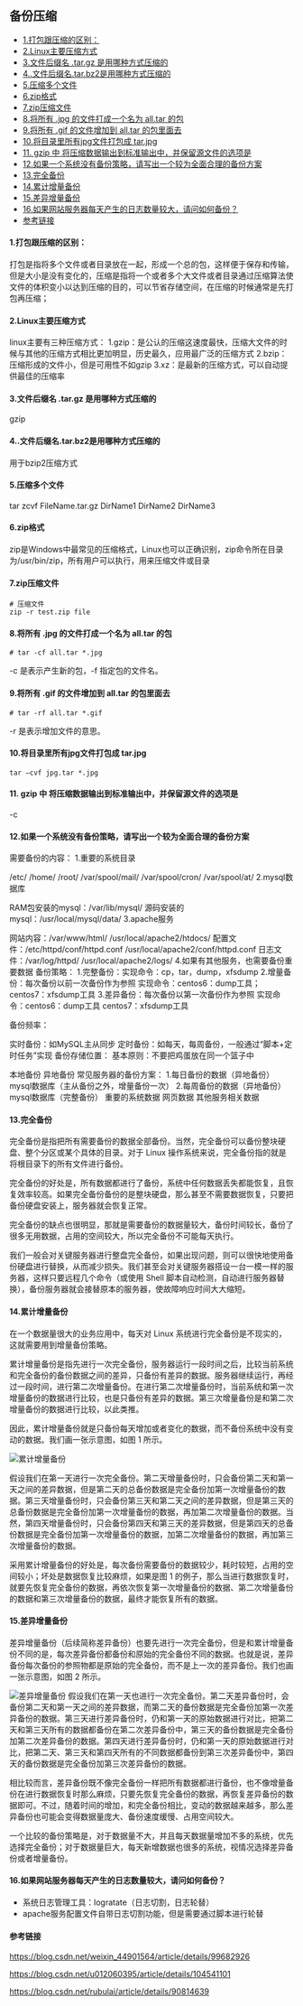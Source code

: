## 备份压缩

* [1.打包跟压缩的区别：](#1打包跟压缩的区别)
* [2.Linux主要压缩方式](#2linux主要压缩方式)
* [3.文件后缀名 .tar.gz 是用哪种方式压缩的](#3文件后缀名-targz-是用哪种方式压缩的)
* [4..文件后缀名.tar.bz2是用哪种方式压缩的](#4文件后缀名tarbz2是用哪种方式压缩的)
* [5.压缩多个文件](#5压缩多个文件)
* [6.zip格式](#6zip格式)
* [7.zip压缩文件](#7zip压缩文件)
* [8.将所有 .jpg 的文件打成一个名为 all.tar 的包](#8将所有-jpg-的文件打成一个名为-alltar-的包)
* [9.将所有 .gif 的文件增加到 all.tar 的包里面去](#9将所有-gif-的文件增加到-alltar-的包里面去)
* [10.将目录里所有jpg文件打包成 tar.jpg](#10将目录里所有jpg文件打包成-tarjpg)
* [11. gzip 中 将压缩数据输出到标准输出中，并保留源文件的选项是](#11-gzip-中-将压缩数据输出到标准输出中并保留源文件的选项是)
* [12.如果一个系统没有备份策略，请写出一个较为全面合理的备份方案](#12如果一个系统没有备份策略请写出一个较为全面合理的备份方案)
* [13.完全备份](#13完全备份)
* [14.累计增量备份](#14累计增量备份)
* [15.差异增量备份](#15差异增量备份)
* [16.如果网站服务器每天产生的日志数量较大，请问如何备份？](#16如果网站服务器每天产生的日志数量较大请问如何备份)
* [参考链接](#参考链接)

#### 1.打包跟压缩的区别：

打包是指将多个文件或者目录放在一起，形成一个总的包，这样便于保存和传输，但是大小是没有变化的，压缩是指将一个或者多个大文件或者目录通过压缩算法使文件的体积变小以达到压缩的目的，可以节省存储空间，在压缩的时候通常是先打包再压缩；



#### 2.Linux主要压缩方式

linux主要有三种压缩方式：
1.gzip：是公认的压缩这速度最快，压缩大文件的时候与其他的压缩方式相比更加明显，历史最久，应用最广泛的压缩方式
2.bzip：压缩形成的文件小，但是可用性不如gzip
3.xz：是最新的压缩方式，可以自动提供最佳的压缩率

#### 3.文件后缀名 .tar.gz 是用哪种方式压缩的

gzip

#### 4..文件后缀名.tar.bz2是用哪种方式压缩的

用于bzip2压缩方式

#### 5.压缩多个文件

tar zcvf FileName.tar.gz DirName1 DirName2 DirName3

#### 6.zip格式

zip是Windows中最常见的压缩格式，Linux也可以正确识别，zip命令所在目录为/usr/bin/zip，所有用户可以执行，用来压缩文件或目录

#### 7.zip压缩文件

```linux
# 压缩文件
zip -r test.zip file
```

#### 8.将所有 .jpg 的文件打成一个名为 all.tar 的包

```linux
# tar -cf all.tar *.jpg
```

-c 是表示产生新的包，-f 指定包的文件名。

#### 9.将所有 .gif 的文件增加到 all.tar 的包里面去

```linux
# tar -rf all.tar *.gif
```

-r 是表示增加文件的意思。

####  10.将目录里所有jpg文件打包成 tar.jpg 

```linux
tar –cvf jpg.tar *.jpg
```



#### 11. gzip 中 将压缩数据输出到标准输出中，并保留源文件的选项是

-c

#### 12.如果一个系统没有备份策略，请写出一个较为全面合理的备份方案

需要备份的内容：
1.重要的系统目录

/etc/
/home/
/root/
/var/spool/mail/
/var/spool/cron/
/var/spool/at/
2.mysql数据库

RAM包安装的mysql：/var/lib/mysql/
源码安装的mysql：/usr/local/mysql/data/
3.apache服务

网站内容：/var/www/html/ /usr/local/apache2/htdocs/
配置文件：/etc/httpd/conf/httpd.conf /usr/local/apache2/conf/httpd.conf
日志文件：/var/log/httpd/ /usr/local/apache2/logs/
4.如果有其他服务，也需要备份重要数据
备份策略：
1.完整备份：实现命令：cp，tar，dump，xfsdump
2.增量备份：每次备份以前一次备份作为参照
实现命令：centos6：dump工具；centos7：xfsdump工具
3.差异备份：每次备份以第一次备份作为参照
实现命令：centos6：dump工具
centos7：xfsdump工具

备份频率：

实时备份：如MySQL主从同步
定时备份：如每天，每周备份，一般通过“脚本+定时任务”实现
备份存储位置：
基本原则：不要把鸡蛋放在同一个篮子中

本地备份
异地备份
常见服务器的备份方案：
1.每日备份的数据（异地备份）
mysql数据库（主从备份之外，增量备份一次）
2.每周备份的数据（异地备份）
mysql数据库（完整备份）
重要的系统数据
网页数据
其他服务相关数据

#### 13.完全备份

完全备份是指把所有需要备份的数据全部备份。当然，完全备份可以备份整块硬盘、整个分区或某个具体的目录。对于 Linux 操作系统来说，完全备份指的就是将根目录下的所有文件进行备份。

完全备份的好处是，所有数据都进行了备份，系统中任何数据丢失都能恢复，且恢复效率较高。如果完全备份备份的是整块硬盘，那么甚至不需要数据恢复，只要把备份硬盘安装上，服务器就会恢复正常。

完全备份的缺点也很明显，那就是需要备份的数据量较大，备份时间较长，备份了很多无用数据，占用的空间较大，所以完全备份不可能每天执行。

我们一般会对关键服务器进行整盘完全备份，如果出现问题，则可以很快地使用备份硬盘进行替换，从而减少损失。我们甚至会对关键服务器搭设一台一模一样的服务器，这样只要远程几个命令（或使用 Shell 脚本自动检测，自动进行服务器替换），备份服务器就会接替原本的服务器，使故障响应时间大大缩短。

#### 14.累计增量备份

在一个数据量很大的业务应用中，每天对 Linux 系统进行完全备份是不现实的，这就需要用到增量备份策略。

累计增量备份是指先进行一次完全备份，服务器运行一段时间之后，比较当前系统和完全备份的备份数据之间的差异，只备份有差异的数据。服务器继续运行，再经过一段时间，进行第二次增量备份。在进行第二次增量备份时，当前系统和第一次增量备份的数据进行比较，也是只备份有差异的数据。第三次增量备份是和第二次增量备份的数据进行比较，以此类推。

因此，累计增量备份就是只备份每天增加或者变化的数据，而不备份系统中没有变动的数据。我们画一张示意图，如图 1 所示。


![累计增量备份](http://c.biancheng.net/uploads/allimg/181029/2-1Q0291641164c.jpg)


假设我们在第一天进行一次完全备份。第二天增量备份时，只会备份第二天和第一天之间的差异数据，但是第二天的总备份数据是完全备份加第一次增量备份的数据。第三天增量备份时，只会备份第三天和第二天之间的差异数据，但是第三天的总备份数据是完全备份加第一次增量备份的数据，再加第二次增量备份的数据。当然，第四天增量备份时，只会备份第四天和第三天的差异数据，但是第四天的总备份数据是完全备份加第一次增量备份的数据，加第二次增量备份的数据，再加第三次增量备份的数据。

采用累计增量备份的好处是，每次备份需要备份的数据较少，耗时较短，占用的空间较小；坏处是数据恢复比较麻烦，如果是图 1 的例子，那么当进行数据恢复时，就要先恢复完全备份的数据，再依次恢复第一次增量备份的数据、第二次增量备份的数据和第三次增量备份的数据，最终才能恢复所有的数据。

#### 15.差异增量备份

差异增量备份（后续简称差异备份）也要先进行一次完全备份，但是和累计增量备份不同的是，每次差异备份都备份和原始的完全备份不同的数据。也就是说，差异备份每次备份的参照物都是原始的完全备份，而不是上一次的差异备份。我们也画一张示意图，如图 2 所示。

![差异增量备份](http://c.biancheng.net/uploads/allimg/181029/2-1Q02916415T37.jpg)
假设我们在第一天也进行一次完全备份。第二天差异备份时，会备份第二天和第一天之间的差异数据，而第二天的备份数据是完全备份加第一次差异备份的数据。第三天进行差异备份时，仍和第一天的原始数据进行对比，把第二天和第三天所有的数据都备份在第二次差异备份中，第三天的备份数据是完全备份加第二次差异备份的数据。第四天进行差异备份时，仍和第一天的原始数据进行对比，把第二天、第三天和第四天所有的不同数据都备份到第三次差异备份中，第四天的备份数据是完全备份加第三次差异备份的数据。

相比较而言，差异备份既不像完全备份一样把所有数据都进行备份，也不像增量备份在进行数据恢复时那么麻烦，只要先恢复完全备份的数据，再恢复差异备份的数据即可。不过，随着时间的增加，和完全备份相比，变动的数据越来越多，那么差异备份也可能会变得数据量庞大、备份速度缓慢、占用空间较大。

一个比较的备份策略是，对于数据量不大，并且每天数据量增加不多的系统，优先选择完全备份；对于数据量巨大，每天新增数据也很多的系统，视情况选择差异备份或者增量备份。

#### 16.如果网站服务器每天产生的日志数量较大，请问如何备份？

- 系统日志管理工具：logratate（日志切割，日志轮替）
- apache服务配置文件自带日志切割功能，但是需要通过脚本进行轮替

#### 参考链接

https://blog.csdn.net/weixin_44901564/article/details/99682926

https://blog.csdn.net/u012060395/article/details/104541101

https://blog.csdn.net/rubulai/article/details/90814639
